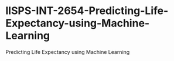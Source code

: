 # llSPS-INT-2654-Predicting-Life-Expectancy-using-Machine-Learning
Predicting Life Expectancy using Machine Learning

